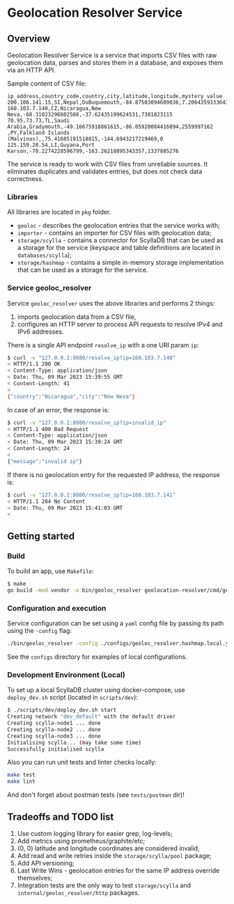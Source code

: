 # Geolocation Resolver Service

## Overview

Geolocation Resolver Service is a service that imports CSV files with raw geolocation data, parses and stores them in a database, and exposes them via an HTTP API.

Sample content of CSV file:
```
ip_address,country_code,country,city,latitude,longitude,mystery_value
200.106.141.15,SI,Nepal,DuBuquemouth,-84.87503094689836,7.206435933364332,7823011346
160.103.7.140,CZ,Nicaragua,New Neva,-68.31023296602508,-37.62435199624531,7301823115
70.95.73.73,TL,Saudi Arabia,Gradymouth,-49.16675918861615,-86.05920084416894,2559997162
,PY,Falkland Islands (Malvinas),,75.41685191518815,-144.6943217219469,0
125.159.20.54,LI,Guyana,Port Karson,-78.2274228596799,-163.26218895343357,1337885276
```

The service is ready to work with CSV files from unreliable sources. It eliminates duplicates and validates entries, but does not check data correctness.

### Libraries

All libraries are located in `pkg` folder.

- `geoloc` - describes the geolocation entries that the service works with;
- `importer` - contains an importer for CSV files with geolocation data;
- `storage/scylla` - contains a connector for ScyllaDB that can be used as a storage for the service (keyspace and table definitions are located in `databases/scylla`);
-  `storage/hashmap` - contains a simple in-memory storage implementation that can be used as a storage for the service.

### Service geoloc_resolver

Service `geoloc_resolver` uses the above libraries and performs 2 things:
1. imports geolocation data from a CSV file,
2. configures an HTTP server to process API requests to resolve IPv4 and IPv6 addresses.

There is a single API endpoint `resolve_ip` with a one URI param `ip`:
  ```bash
  $ curl -v "127.0.0.1:8080/resolve_ip?ip=160.103.7.140"
  < HTTP/1.1 200 OK
  < Content-Type: application/json
  < Date: Thu, 09 Mar 2023 15:39:55 GMT
  < Content-Length: 41
  <
  {"country":"Nicaragua","city":"New Neva"}
  ```

In case of an error, the response is:
  ```bash
  $ curl -v "127.0.0.1:8080/resolve_ip?ip=invalid_ip"
  < HTTP/1.1 400 Bad Request
  < Content-Type: application/json
  < Date: Thu, 09 Mar 2023 15:39:24 GMT
  < Content-Length: 24
  <
  {"message":"invalid ip"}
  ```

If there is no geolocation entry for the requested IP address, the response is:
  ```bash
  $ curl -v "127.0.0.1:8080/resolve_ip?ip=160.103.7.141"
  < HTTP/1.1 204 No Content
  < Date: Thu, 09 Mar 2023 15:41:03 GMT
  < 
  ```

## Getting started

### Build

To build an app, use `Makefile`:

  ```bash
  $ make
  go build -mod vendor -o bin/geoloc_resolver geolocation-resolver/cmd/geoloc_resolver
  ```

### Configuration and execution

Service configuration can be set using a `yaml` config file by passing its path using the `-config` flag:

  ```bash
  ./bin/geoloc_resolver -config ./configs/geoloc_resolver.hashmap.local.yml
  ```

See the `configs` directory for examples of local configurations.

### Development Environment (Local)

To set up a local ScyllaDB cluster using docker-compose, use `deploy_dev.sh` script (located in `scripts/dev`):

  ```bash
  $ ./scripts/dev/deploy_dev.sh start
  Creating network "dev_default" with the default driver
  Creating scylla-node1 ... done
  Creating scylla-node2 ... done
  Creating scylla-node3 ... done
  Initialising scylla... (may take some time)
  Successfully initialised scylla
  ```

Also you can run unit tests and linter checks locally:
  ```bash
  make test
  make lint
  ```

And don't forget about postman tests (see `tests/postman` dir)!

## Tradeoffs and TODO list
1. Use custom logging library for easier grep, log-levels;
2. Add metrics using prometheus/graphite/etc;
3. (0, 0) latitude and longitude coordinates are considered invalid;
4. Add read and write retries inside the `storage/scylla/pool` package;
5. Add API versioning;
6. Last Write Wins - geolocation entries for the same IP address override themselves;
7. Integration tests are the only way to test `storage/scylla` and `internal/geoloc_resolver/http` packages.
